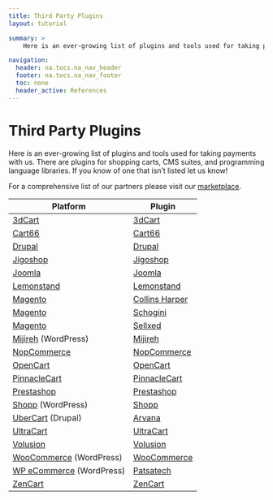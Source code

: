 ```yaml
---
title: Third Party Plugins
layout: tutorial

summary: >
    Here is an ever-growing list of plugins and tools used for taking payments with us.

navigation:
  header: na.tocs.na_nav_header
  footer: na.tocs.na_nav_footer
  toc: none
  header_active: References
---
```


# Third Party Plugins
Here is an ever-growing list of plugins and tools used for taking payments with us. There are plugins for shopping carts, CMS suites, and programming language libraries. If you know of one that isn’t listed let us know!

For a comprehensive list of our partners please visit our [marketplace](https://www.bambora.com/en/us/partner-listing/).

| Platform                                | Plugin                                    |
| --------------------------------------- | ----------------------------------------- |
| [3dCart][3dcart]                        | [3dCart][3dcart-3dcart]                   |
| [Cart66][cart66]                        | [Cart66][cart66-cart66]                   |
| [Drupal][drupal]                        | [Drupal][drupal-drupal]                   |
| [Jigoshop][jigoshop]                    | [Jigoshop][jigoshop-jigoshop]             |
| [Joomla][joomla]                        | [Joomla][joomla-joomla]                   |
| [Lemonstand][lemonstand]                | [Lemonstand][lemonstand-lemonstand]       |
| [Magento][magento]                      | [Collins Harper][magento-collinsharper]   |
| [Magento][magento]                      | [Schogini][magento-schogini]              |
| [Magento][magento]                      | [Sellxed][magento-sellxed]                |
| [Mijireh][mijireh] (WordPress)          | [Mijireh][mijireh-mijireh]                |
| [NopCommerce][nopcommerce]              | [NopCommerce][nopcommerce-nopcommerce]    |
| [OpenCart][opencart]                    | [OpenCart][opencart-opencart]             |
| [PinnacleCart][pinnaclecart]            | [PinnacleCart][pinnaclecart-pinnaclecart] |  
| [Prestashop][prestashop]                | [Prestashop][prestashop-prestashop]       |
| [Shopp][shopplugin] (WordPress)         | [Shopp][shopp-shopp]                      |
| [UberCart][ubercart] (Drupal)           | [Arvana][ultracart-arvana]                |
| [UltraCart][ultracart]                  | [UltraCart][ultracart-ultracart]          |
| [Volusion][volusion]                    | [Volusion][volusion-volusion]             |
| [WooCommerce][woocommerce] (WordPress)  | [WooCommerce][woocommerce-woocommerce]    |
| [WP eCommerce][wpecommerce] (WordPress) | [Patsatech][wpecommerce-patsatech]        |
| [ZenCart][zencart]                      | [ZenCart][zencart-zencart]                |

[magento-collinsharper]: http://www.collinsharper.com/magento-beanstream-credit-card-payment-module.html
[magento-schogini]: https://www.magentocommerce.com/magento-connect/beanstream-payment-module.html
[magento-sellxed]: https://www.sellxed.com/shop/en/magento-beanstream-zahlungs-extension.html
[3dcart-3dcart]: https://www.3dcart.com/payment-gateways/beanstream-shopping-cart.htm
[drupal-drupal]: https://www.drupal.org/project/commerce_beanstream/
[volusion-volusion]: https://support.volusion.com/hc/en-us/articles/209641887-How-to-Set-Up-Beanstream
[zencart-zencart]: https://www.zen-cart.com/downloads.php?do=file&id=612
[ultracart-ultracart]: https://www.ultracart.com/resources/integrations/payment/beanstreamgateway/index.html
[lemonstand-lemonstand]: https://github.com/DYE/lemonstand-sandbox/blob/master/modules/shop/payment_types/shop_beanstream_basic_payment.php
[pinnaclecart-pinnaclecart]:https://www.pinnaclecart.com/supported-payment-options/
[woocommerce-woocommerce]: https://docs.woocommerce.com/document/beanstream/
[wpecommerce-patsatech]: https://codecanyon.net/item/beanstream-gateway-for-wp-ecommerce/3514838
[nopcommerce-nopcommerce]: http://www.nopcommerce.com/p/1504/beanstream-payment-module.aspx
[opencart-opencart]: https://www.opencart.com/index.php?route=marketplace/extension/info&extension_id=296
[ultracart-arvana]: https://www.drupal.org/project/uc_beanstream
[prestashop-prestashop]: https://addons.prestashop.com/en/search?id_category=0&search_query=beanstream
[joomla-joomla]: https://extensions.joomla.org/extension/payment-processor-beanstream/
[cart66-cart66]: https://cart66.com/features/
[mijireh-mijireh]: http://www.mijireh.com/docs/payment-gateways/
[jigoshop-jigoshop]: https://www.jigoshop.com/product/beanstream-payment-gateway/
[shopp-shopp]: https://shopplugin.net/features/payment-systems/

[magento]: https://magento.com/
[3dcart]: https://www.3dcart.com/
[drupal]: https://www.drupal.org/
[volusion]: https://www.volusion.com/
[zencart]: https://www.zen-cart.com/
[lemonstand]: https://lemonstand.com/
[ultracart]: https://www.ultracart.com/
[pinnaclecart]: https://www.pinnaclecart.com/
[woocommerce]: https://woocommerce.com/
[wpecommerce]: https://wpecommerce.org/
[nopcommerce]: http://www.nopcommerce.com/
[opencart]: https://www.opencart.com/
[ubercart]: http://www.ubercart.org/
[prestashop]: https://www.prestashop.com/en/
[joomla]: https://www.joomla.org/
[cart66]: https://cart66.com/
[mijireh]: http://www.mijireh.com/
[jigoshop]: https://www.jigoshop.com/
[shopplugin]: https://shopplugin.net/
